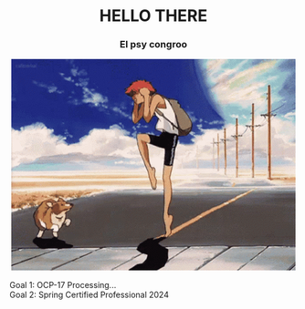<h1 align="center">HELLO THERE</h1>


<h3 align="center">El psy congroo</h3>

<div align="center">

<img src="assets/cowboy-bebop-anime.gif">
</div>

Goal 1: OCP-17 Processing...
</br>
Goal 2: Spring Certified Professional 2024






